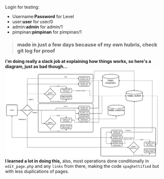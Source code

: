 Login for testing:
 - Username:**Password** for Level
 - user:**user** for user/0
 - admin:**admin** for admin/1
 - pimpinan:**pimpinan** for pimpinan/1

> ### made in just a few days because of my own hubris, check git log for proof
**i'm doing really a slack job at explaining how things works, so here's a diagram, just as bad though...**
![A Really Bad Diagram](Diagram_MPL.jpg)
**I learned a lot in doing this,**
also, most operations done conditionally in `edit_page.php` and any `links` from there, making the code `spaghettified` but with less duplications of pages.
